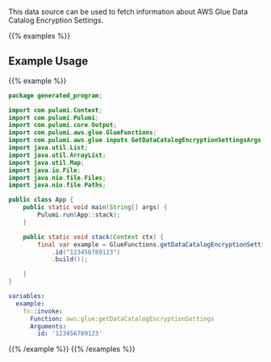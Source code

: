 This data source can be used to fetch information about AWS Glue Data Catalog Encryption Settings.

{{% examples %}}
## Example Usage
{{% example %}}

```java
package generated_program;

import com.pulumi.Context;
import com.pulumi.Pulumi;
import com.pulumi.core.Output;
import com.pulumi.aws.glue.GlueFunctions;
import com.pulumi.aws.glue.inputs.GetDataCatalogEncryptionSettingsArgs;
import java.util.List;
import java.util.ArrayList;
import java.util.Map;
import java.io.File;
import java.nio.file.Files;
import java.nio.file.Paths;

public class App {
    public static void main(String[] args) {
        Pulumi.run(App::stack);
    }

    public static void stack(Context ctx) {
        final var example = GlueFunctions.getDataCatalogEncryptionSettings(GetDataCatalogEncryptionSettingsArgs.builder()
            .id("123456789123")
            .build());

    }
}
```
```yaml
variables:
  example:
    fn::invoke:
      Function: aws:glue:getDataCatalogEncryptionSettings
      Arguments:
        id: '123456789123'
```
{{% /example %}}
{{% /examples %}}